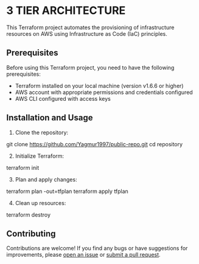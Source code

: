 # 3 TIER ARCHITECTURE 

This Terraform project automates the provisioning of infrastructure resources on AWS using Infrastructure as Code (IaC) principles.

## Prerequisites

Before using this Terraform project, you need to have the following prerequisites:

- Terraform installed on your local machine (version v1.6.6 or higher)
- AWS account with appropriate permissions and credentials configured
- AWS CLI configured with access keys

## Installation and Usage

1. Clone the repository: 

git clone https://github.com/Yagmur1997/public-repo.git
cd repository

2. Initialize Terraform:

terraform init

3. Plan and apply changes:

terraform plan -out=tfplan
terraform apply tfplan

4. Clean up resources:

terraform destroy

## Contributing

Contributions are welcome! If you find any bugs or have suggestions for improvements, please [open an issue](https://github.com/Yagmur1997/3-TIER-ARCHITECTURE-PROJECT/issues) or [submit a pull request](https://github.com/Yagmur1997/3-TIER-ARCHITECTURE-PROJECT/pulls).